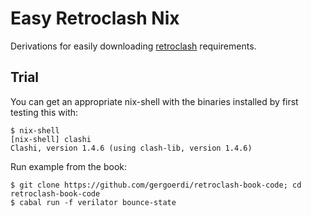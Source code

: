 # Easy Retroclash Nix

Derivations for easily downloading [retroclash](https://unsafePerform.IO/retroclash/) requirements.

## Trial

You can get an appropriate nix-shell with the binaries installed by first testing this with:

```
$ nix-shell
[nix-shell] clashi
Clashi, version 1.4.6 (using clash-lib, version 1.4.6)
```

Run example from the book:

```
$ git clone https://github.com/gergoerdi/retroclash-book-code; cd retroclash-book-code
$ cabal run -f verilator bounce-state
```
